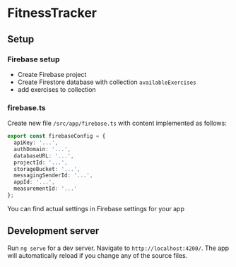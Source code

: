 # FitnessTracker

## Setup

### Firebase setup

* Create Firebase project
* Create Firestore database with collection `availableExercises`
* add exercises to collection

### firebase.ts

Create new file `/src/app/firebase.ts` with content implemented as follows:

```typescript
export const firebaseConfig = {
  apiKey: '...',
  authDomain: '...',
  databaseURL: '...',
  projectId: '...',
  storageBucket: '...',
  messagingSenderId: '...',
  appId: '...',
  measurementId: '...'
};
```

You can find actual settings in Firebase settings for your app

## Development server

Run `ng serve` for a dev server. Navigate to `http://localhost:4200/`. The app will automatically reload if you change any of the source files.
